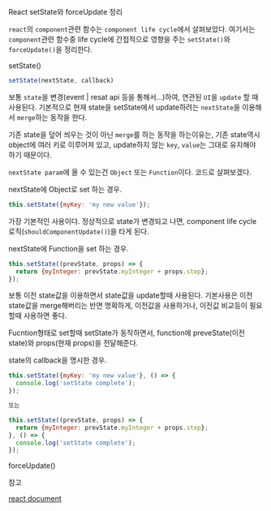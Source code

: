 React setState와 forceUpdate 정리

`react`의 `component`관련 함수는 `component life cycle`에서 살펴보았다. 여기서는 `component`관련 함수중 life cycle에 간접적으로 영향을 주는 `setState()`와 `forceUpdate()`을 정리한다.

setState\(\)

```js
setState(nextState, callback)
```

보통 `state`을 변경\(event \| resat api 등을 통해서...\)하여, 연관된 `UI`을 `update` 할 때 사용된다. 기본적으로 현재 state을 setState에서 update하려는 `nextState`을 이용해서 `merge`하는 동작을 한다.

기존 state을 덮어 씌우는 것이 아닌 `merge`를 하는 동작을 하는이유는, 기존 state역시 object에 여러 키로 이루어져 있고, update하지 않는 `key`, `value`는 그대로 유지해야 하기 때문이다.

`nextState param`에 올 수 있는건 `Object` 또는 `Function`이다. 코드로 살펴보겠다.



nextState에 Object로 set 하는 경우.

```js
this.setState({myKey: 'my new value'});
```

가장 기본적인 사용이다. 정상적으로 state가 변경되고 나면, component life cycle 로직\(`shouldComponentUpdate()`\)을 타게 된다. 



nextState에 Function을 set 하는 경우.

```js
this.setState((prevState, props) => {
  return {myInteger: prevState.myInteger + props.step};
});
```

보통 이전 state값을 이용하면서 state값을 update할때 사용된다. 기본사용은 이전 state값을 merge해버리는 반면 명확하게, 이전값을 사용하거나, 이전값 비교등이 필요할때 사용하면 좋다.

Fucntion형태로 set할때 setState가 동작하면서, function에 preveState\(이전 state\)와 props\(현재 props\)을 전달해준다.



state의 callback을 명시한 경우.

```js
this.setState({myKey: 'my new value'}, () => {
  console.log('setState complete');
});

또는

this.setState((prevState, props) => {
  return {myInteger: prevState.myInteger + props.step};
}, () => {
  console.log('setState complete');
});
```



forceUpdate\(\)

참고

[react document](https://facebook.github.io/react/docs/react-component.html)

